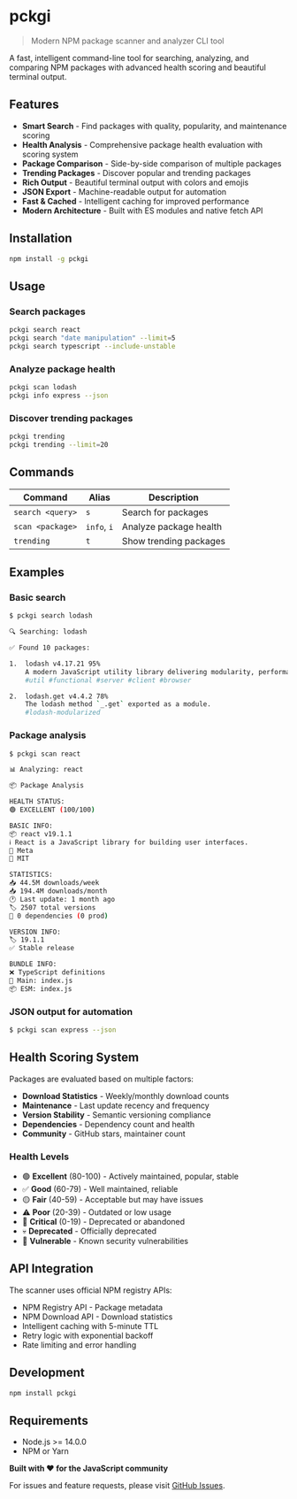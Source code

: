 # pckgi

> Modern NPM package scanner and analyzer CLI tool

A fast, intelligent command-line tool for searching, analyzing, and comparing NPM packages with advanced health scoring and beautiful terminal output.

## Features

- **Smart Search** - Find packages with quality, popularity, and maintenance scoring
- **Health Analysis** - Comprehensive package health evaluation with scoring system
- **Package Comparison** - Side-by-side comparison of multiple packages
- **Trending Packages** - Discover popular and trending packages
- **Rich Output** - Beautiful terminal output with colors and emojis
- **JSON Export** - Machine-readable output for automation
- **Fast & Cached** - Intelligent caching for improved performance
- **Modern Architecture** - Built with ES modules and native fetch API

## Installation

```bash
npm install -g pckgi
```

## Usage

### Search packages
```bash
pckgi search react
pckgi search "date manipulation" --limit=5
pckgi search typescript --include-unstable
```

### Analyze package health
```bash
pckgi scan lodash
pckgi info express --json
```

### Discover trending packages
```bash
pckgi trending
pckgi trending --limit=20
```

## Commands

| Command | Alias | Description |
|---------|--------|-------------|
| `search <query>` | `s` | Search for packages |
| `scan <package>` | `info`, `i` | Analyze package health |
| `trending` | `t` | Show trending packages |

## Examples

### Basic search
```bash
$ pckgi search lodash

🔍 Searching: lodash

✅ Found 10 packages:

1.  lodash v4.17.21 95%
    A modern JavaScript utility library delivering modularity, performance & extras.
    #util #functional #server #client #browser

2.  lodash.get v4.4.2 78%
    The lodash method `_.get` exported as a module.
    #lodash-modularized
```

### Package analysis
```bash
$ pckgi scan react

📊 Analyzing: react

📦 Package Analysis

HEALTH STATUS:
🟢 EXCELLENT (100/100)

BASIC INFO:
📦 react v19.1.1
ℹ️ React is a JavaScript library for building user interfaces.
👤 Meta
📄 MIT

STATISTICS:
📥 44.5M downloads/week
📥 194.4M downloads/month
🕐 Last update: 1 month ago
🏷️ 2507 total versions
🔗 0 dependencies (0 prod)

VERSION INFO:
🏷️ 19.1.1
✅ Stable release

BUNDLE INFO:
❌ TypeScript definitions
📄 Main: index.js
📦 ESM: index.js
```

### JSON output for automation
```bash
$ pckgi scan express --json
```

## Health Scoring System

Packages are evaluated based on multiple factors:

- **Download Statistics** - Weekly/monthly download counts
- **Maintenance** - Last update recency and frequency
- **Version Stability** - Semantic versioning compliance
- **Dependencies** - Dependency count and health
- **Community** - GitHub stars, maintainer count

### Health Levels

- 🟢 **Excellent** (80-100) - Actively maintained, popular, stable
- ✅ **Good** (60-79) - Well maintained, reliable
- 🟡 **Fair** (40-59) - Acceptable but may have issues
- ⚠️ **Poor** (20-39) - Outdated or low usage
- 🔴 **Critical** (0-19) - Deprecated or abandoned
- 💀 **Deprecated** - Officially deprecated
- 🚨 **Vulnerable** - Known security vulnerabilities

## API Integration

The scanner uses official NPM registry APIs:

- NPM Registry API - Package metadata
- NPM Download API - Download statistics
- Intelligent caching with 5-minute TTL
- Retry logic with exponential backoff
- Rate limiting and error handling

## Development

```bash
npm install pckgi
```

## Requirements

- Node.js >= 14.0.0
- NPM or Yarn

**Built with ❤️ for the JavaScript community**

For issues and feature requests, please visit [GitHub Issues](https://github.com/bloby22/pckgi/issues).
